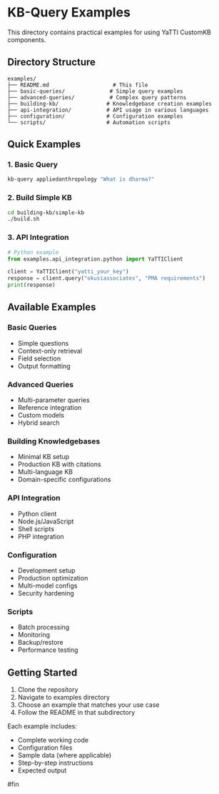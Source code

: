# KB-Query Examples

This directory contains practical examples for using YaTTI CustomKB components.

## Directory Structure

```
examples/
├── README.md                    # This file
├── basic-queries/              # Simple query examples
├── advanced-queries/           # Complex query patterns
├── building-kb/               # Knowledgebase creation examples
├── api-integration/           # API usage in various languages
├── configuration/             # Configuration examples
└── scripts/                   # Automation scripts
```

## Quick Examples

### 1. Basic Query
```bash
kb-query appliedanthropology "What is dharma?"
```

### 2. Build Simple KB
```bash
cd building-kb/simple-kb
./build.sh
```

### 3. API Integration
```python
# Python example
from examples.api_integration.python import YaTTIClient

client = YaTTIClient("yatti_your_key")
response = client.query("okusiassociates", "PMA requirements")
print(response)
```

## Available Examples

### Basic Queries
- Simple questions
- Context-only retrieval
- Field selection
- Output formatting

### Advanced Queries
- Multi-parameter queries
- Reference integration
- Custom models
- Hybrid search

### Building Knowledgebases
- Minimal KB setup
- Production KB with citations
- Multi-language KB
- Domain-specific configurations

### API Integration
- Python client
- Node.js/JavaScript
- Shell scripts
- PHP integration

### Configuration
- Development setup
- Production optimization
- Multi-model configs
- Security hardening

### Scripts
- Batch processing
- Monitoring
- Backup/restore
- Performance testing

## Getting Started

1. Clone the repository
2. Navigate to examples directory
3. Choose an example that matches your use case
4. Follow the README in that subdirectory

Each example includes:
- Complete working code
- Configuration files
- Sample data (where applicable)
- Step-by-step instructions
- Expected output

#fin